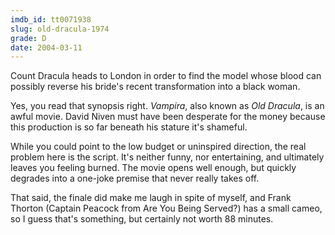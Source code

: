 ```yaml
---
imdb_id: tt0071938
slug: old-dracula-1974
grade: D
date: 2004-03-11
---
```


Count Dracula heads to London in order to find the model whose blood can possibly reverse his bride's recent transformation into a black woman.

Yes, you read that synopsis right. _Vampira_, also known as _Old Dracula_, is an awful movie. David Niven must have been desperate for the money because this production is so far beneath his stature it's shameful.

While you could point to the low budget or uninspired direction, the real problem here is the script. It's neither funny, nor entertaining, and ultimately leaves you feeling burned. The movie opens well enough, but quickly degrades into a one-joke premise that never really takes off.

That said, the finale did make me laugh in spite of myself, and Frank Thorton (Captain Peacock from Are You Being Served?) has a small cameo, so I guess that's something, but certainly not worth 88 minutes.
